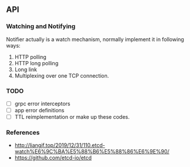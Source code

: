 ## API 

### Watching and Notifying 

Notifier actually is a watch mechanism, normally implement it in following ways:
1. HTTP polling
2. HTTP long polling
3. Long link
4. Multiplexing over one TCP connection.

### TODO

- [ ] grpc error interceptors
- [ ] app error definitions
- [ ] TTL reimplementation or make up these codes.

### References

* http://liangjf.top/2019/12/31/110.etcd-watch%E6%9C%BA%E5%88%B6%E5%88%86%E6%9E%90/
* https://github.com/etcd-io/etcd